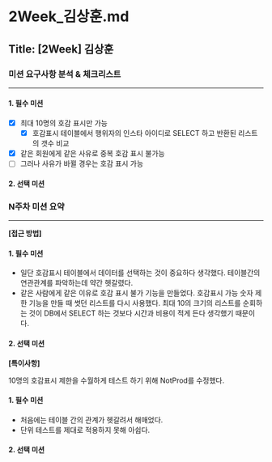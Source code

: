 # 2Week_김상훈.md

## Title: [2Week] 김상훈

### 미션 요구사항 분석 & 체크리스트

---

#### 1. 필수 미션
- [x] 최대 10명의 호감 표시만 가능
  - [x] 호감표시 테이블에서 행위자의 인스타 아이디로 SELECT 하고 반환된 리스트의 갯수 비교
- [x] 같은 회원에게 같은 사유로 중복 호감 표시 불가능
- [ ] 그러나 사유가 바뀔 경우는 호감 표시 가능

#### 2. 선택 미션


### N주차 미션 요약

---

**[접근 방법]**
#### 1. 필수 미션
- 일단 호감표시 테이블에서 데이터를 선택하는 것이 중요하다 생각했다. 테이블간의 연관관계를 파악하는데 약간 헷갈렸다.
- 같은 사람에게 같은 이유로 호감 표시 불가 기능을 만들었다. 호감표시 가능 숫자 제한 기능을 만들 때 썻던 리스트를 다시 사용했다.
  최대 10의 크기의 리스트를 순회하는 것이 DB에서 SELECT 하는 것보다 시간과 비용이 적게 든다 생각했기 때문이다.

#### 2. 선택 미션

**[특이사항]**

10명의 호감표시 제한을 수월하게 테스트 하기 위해 NotProd를 수정했다.

#### 1. 필수 미션
- 처음에는 테이블 간의 관계가 헷갈려서 해매었다.
- 단위 테스트를 제대로 적용하지 못해 아쉽다.

#### 2. 선택 미션